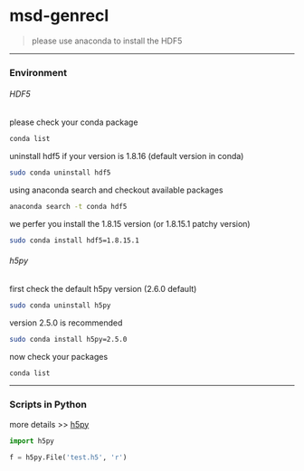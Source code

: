 # msd-genrecl  
  

  > please use anaconda to install the HDF5   

  ---

### Environment  

###### HDF5

please check your conda package  

```Bash
conda list  

```

uninstall hdf5 if your version is 1.8.16 (default version in conda)  

```Bash
sudo conda uninstall hdf5  

```

using anaconda search and checkout available packages  

```Bash
anaconda search -t conda hdf5  

```

we perfer you install the 1.8.15 version (or 1.8.15.1 patchy version)  

```Bash
sudo conda install hdf5=1.8.15.1  

```

###### h5py  

first check the default h5py version (2.6.0 default)  


```Bash
sudo conda uninstall h5py  

```

version 2.5.0 is recommended  

```Bash
sudo conda install h5py=2.5.0  

```

now check your packages  

```Bash
conda list  

```

---


### Scripts in Python  

more details >> [h5py](http://docs.h5py.org/en/latest/)  

```Python
import h5py  

f = h5py.File('test.h5', 'r')  

```




